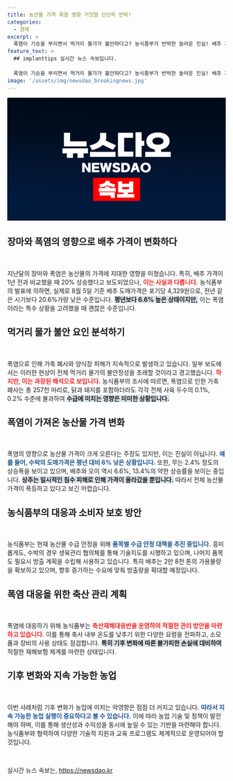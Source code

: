 ```yaml
---
title: 농산물 가격 폭염 영향 거짓말 단단히 반박!
categories:
  - 경제
excerpt: >
  폭염이 기승을 부리면서 먹거리 물가가 불안하다고? 농식품부가 반박한 놀라운 진실! 배추 가격, 폭염의 속삭임은 과연 사실일까? 클릭하면 더 많은 정보를 확인할 수 있습니다!
feature_text: >
  ## implanttips 실시간 뉴스 속보입니다.

  폭염이 기승을 부리면서 먹거리 물가가 불안하다고? 농식품부가 반박한 놀라운 진실! 배추 가격, 폭염의 속삭임은 과연 사실일까? 클릭하면 더 많은 정보를 확인할 수 있습니다!
image: '/assets/img/newsdao_breakingnews.jpg'
---
```


<p><img src="/assets/img/newsdao_breakingnews.jpg" alt="implanttips 속보" /></p>

<h2 data-ke-size="size26">장마와 폭염의 영향으로 배추 가격이 변화하다</h2>

<p data-ke-size="size16">&nbsp;</p>

<p>지난달의 장마와 폭염은 농산물의 가격에 지대한 영향을 미쳤습니다. 특히, 배추 가격이 1년 전과 비교했을 때 20% 상승했다고 보도되었으나, <b><span style="color: #ee2323;">이는 사실과 다릅니다.</span></b> 농식품부의 발표에 의하면, 실제로 8월 5일 기준 배추 도매가격은 포기당 4,329원으로, 전년 같은 시기보다 20.6%가량 낮은 수준입니다. <b><span style="background-color: #21538527;">평년보다 6.6% 높은 상태이지만,</span></b> 이는 폭염이라는 특수 상황을 고려했을 때 괜찮은 수준입니다.</p>

<h2 data-ke-size="size26">먹거리 물가 불안 요인 분석하기</h2>

<p data-ke-size="size16">&nbsp;</p>

<p>폭염으로 인해 가축 폐사와 양식장 피해가 지속적으로 발생하고 있습니다. 일부 보도에서는 이러한 현상이 전체 먹거리 물가의 불안정성을 초래할 것이라고 경고했습니다. <b><span style="color: #ee2323;">하지만, 이는 과장된 해석으로 보입니다.</span></b> 농식품부의 조사에 따르면, 폭염으로 인한 가축 폐사는 총 257천 마리로, 닭과 돼지를 포함하더라도 각각 전체 사육 두수의 0.1%, 0.2% 수준에 불과하여 <b><span style="background-color: #21538527;">수급에 미치는 영향은 미미한 상황입니다.</span></b></p>

<h2 data-ke-size="size26">폭염이 가져온 농산물 가격 변화</h2>

<p data-ke-size="size16">&nbsp;</p>

<p>폭염의 영향으로 농산물 가격이 크게 오른다는 주장도 있지만, 이는 진실이 아닙니다. <b><span style="color: #1a5490;">예를 들어, 수박의 도매가격은 평년 대비 6% 낮은 상황입니다.</span></b> 또한, 무는 2.4% 정도의 상승폭을 보이고 있으며, 배추와 오이 역시 6.6%, 13.4%의 약한 상승률을 보이는 중입니다. <b><span style="background-color: #21538527;">상추는 일시적인 침수 피해로 인해 가격이 올라갔을 뿐입니다.</span></b> 따라서 전체 농산물 가격이 폭등하고 있다고 보긴 어렵습니다.</p>

<h2 data-ke-size="size26">농식품부의 대응과 소비자 보호 방안</h2>

<p data-ke-size="size16">&nbsp;</p>

<p>농식품부는 현재 농산물 수급 안정을 위해 <b><span style="color: #1a5490;">품목별 수급 안정 대책을 추진 중입니다.</span></b> 흥미롭게도, 수박의 경우 생육관리 협의체를 통해 기술지도를 시행하고 있으며, 나머지 품목도 필요시 방출 계획을 수립해 사용하고 있습니다. 특히 배추는 2만 8천 톤의 가용물량을 확보하고 있으며, 향후 증가하는 수요에 맞춰 방출량을 확대할 예정입니다.</p>

<h2 data-ke-size="size26">폭염 대응을 위한 축산 관리 계획</h2>

<p data-ke-size="size16">&nbsp;</p>

<p>폭염에 대응하기 위해 농식품부는 <b><span style="color: #ee2323;">축산재해대응반을 운영하여 적절한 관리 방안을 마련하고 있습니다.</span></b> 이를 통해 축사 내부 온도를 낮추기 위한 다양한 요령을 전파하고, 소모품과 장비의 사용 상태도 점검합니다. <b><span style="background-color: #21538527;">특히 기후 변화에 따른 불가피한 손실에 대비하여</span></b> 적절한 재해보험 체계를 마련한 상태입니다.</p>

<h2 data-ke-size="size26">기후 변화와 지속 가능한 농업</h2>

<p data-ke-size="size16">&nbsp;</p>

<p>이번 사례처럼 기후 변화가 농업에 미치는 악영향은 점점 더 커지고 있습니다. <b><span style="color: #1a5490;">따라서 지속 가능한 농업 실행이 중요하다고 볼 수 있습니다.</span></b> 이에 따라 농업 기술 및 정책이 발전해야 하며, 이를 통해 생산성과 수익성을 동시에 높일 수 있는 기반을 마련해야 합니다. 농식품부와 협력하여 다양한 기술적 지원과 교육 프로그램도 체계적으로 운영되어야 할 것입니다.</p>

<p data-ke-size="size16">&nbsp;</p>
실시간 뉴스 속보는, <a href="https://newsdao.kr" rel="dofollow">https://newsdao.kr</a>


